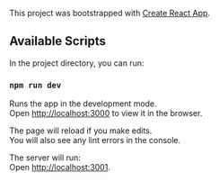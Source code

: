 This project was bootstrapped with [Create React App](https://github.com/facebook/create-react-app).

## Available Scripts

In the project directory, you can run:

### `npm run dev`

Runs the app in the development mode.<br>
Open [http://localhost:3000](http://localhost:3000) to view it in the browser.

The page will reload if you make edits.<br>
You will also see any lint errors in the console.<br>

The server will run:<br>
Open [http://localhost:3001](http://localhost:3001).
